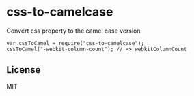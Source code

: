 # css-to-camelcase
Convert css property to the camel case version

    var cssToCamel = require("css-to-camelcase");
    cssToCamel("-webkit-column-count"); // => webkitColumnCount

## License
MIT
